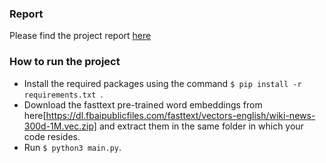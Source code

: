 ### Report

Please find the project report [here](http://cs.uml.edu/~aneogi/report/Deep_Learning_Project_Report.pdf)

### How to run the project

- Install the required packages using the command ```$ pip install -r requirements.txt ```.
- Download the fasttext pre-trained word embeddings from here[https://dl.fbaipublicfiles.com/fasttext/vectors-english/wiki-news-300d-1M.vec.zip] and extract them in the same folder in which your code resides.
- Run ```$ python3 main.py```.
